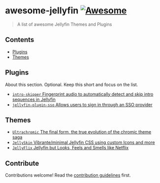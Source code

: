 # awesome-jellyfin [![Awesome](https://awesome.re/badge.svg)](https://awesome.re)

> A list of awesome Jellyfin Themes and Plugins


## Contents

- [Plugins](#plugins)
- [Themes](#themes)


## Plugins

About this section. Optional. Keep this short and focus on the list.

- [`intro-skipper` Fingerprint audio to automatically detect and skip intro sequences in Jellyfin](https://github.com/ConfusedPolarBear/intro-skipper)
- [`jellyfin-plugin-sso` Allows users to sign in through an SSO provider](https://github.com/9p4/jellyfin-plugin-sso)


## Themes

- [`Ultrachromic` The final form, the true evolution of the chromic theme saga](https://github.com/CTalvio/Ultrachromic)
- [`JellySkin` Vibrante/minimal Jellyfin CSS using custom Icons and more](https://github.com/prayag17/JellySkin)
- [`JellyFlix` Jellyfin but Looks, Feels and Smells like Netflix](https://github.com/prayag17/JellyFlix)


## Contribute

Contributions welcome! Read the [contribution guidelines](CONTRIBUTING.md) first.

